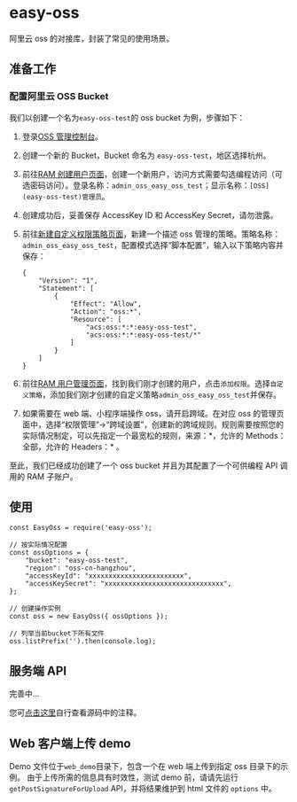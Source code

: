 # easy-oss

阿里云 oss 的对接库，封装了常见的使用场景。

## 准备工作

### 配置阿里云 OSS Bucket

我们以创建一个名为`easy-oss-test`的 oss bucket 为例，步骤如下：

1. 登录[OSS 管理控制台](https://oss.console.aliyun.com/bucket)。
2. 创建一个新的 Bucket，Bucket 命名为 `easy-oss-test`，地区选择杭州。
3. 前往[RAM 创建用户页面](https://ram.console.aliyun.com/users/new)，创建一个新用户，访问方式需要勾选编程访问（可选密码访问）。登录名称：`admin_oss_easy_oss_test`；显示名称：`[OSS](easy-oss-test)管理员`。
4. 创建成功后，妥善保存 AccessKey ID 和 AccessKey Secret，请勿泄露。
5. 前往[新建自定义权限策略页面](https://ram.console.aliyun.com/policies/new)，新建一个描述 oss 管理的策略。策略名称：`admin_oss_easy_oss_test`，配置模式选择“脚本配置”，输入以下策略内容并保存：
   ```
   {
       "Version": "1",
       "Statement": [
           {
               "Effect": "Allow",
               "Action": "oss:*",
               "Resource": [
                   "acs:oss:*:*:easy-oss-test",
                   "acs:oss:*:*:easy-oss-test/*"
               ]
           }
       ]
   }
   ```
6. 前往[RAM 用户管理页面](https://ram.console.aliyun.com/users)，找到我们刚才创建的用户，点击`添加权限`。选择`自定义策略`，添加我们刚才创建的自定义策略`admin_oss_easy_oss_test`并保存。

7. 如果需要在 web 端、小程序端操作 oss，请开启跨域。在对应 oss 的管理页面中，选择“权限管理”->“跨域设置”，创建新的跨域规则。规则需要按照您的实际情况制定，可以先指定一个最宽松的规则，来源：\*，允许的 Methods：全部，允许的 Headers：\* 。

至此，我们已经成功创建了一个 oss bucket 并且为其配置了一个可供编程 API 调用的 RAM 子账户。

## 使用

```
const EasyOss = require('easy-oss');

// 按实际情况配置
const ossOptions = {
    "bucket": "easy-oss-test",
    "region": "oss-cn-hangzhou",
    "accessKeyId": "xxxxxxxxxxxxxxxxxxxxxxxx",
    "accessKeySecret": "xxxxxxxxxxxxxxxxxxxxxxxxxxxxxx",
};

// 创建操作实例
const oss = new EasyOss({ ossOptions });

// 列举当前bucket下所有文件
oss.listPrefix('').then(console.log);
```

## 服务端 API

完善中...

您可[点击这里](./src/index.js)自行查看源码中的注释。

## Web 客户端上传 demo

Demo 文件位于`web_demo`目录下，包含一个在 web 端上传到指定 oss 目录下的示例。
由于上传所需的信息具有时效性，测试 demo 前，请请先运行 `getPostSignatureForUpload` API，并将结果维护到 html 文件的 `options` 中。
